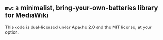 ## `mw`: a minimalist, bring-your-own-batteries library for MediaWiki

This code is dual-licensed under Apache 2.0 and the MIT license, at your option. 